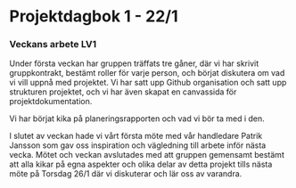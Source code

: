 # Projektdagbok 1 - 22/1

### Veckans arbete LV1
Under första veckan har gruppen träffats tre gåner, där vi har skrivit gruppkontrakt,
bestämt roller för varje person, och börjat diskutera om vad vi vill uppnå med projektet.
Vi har satt upp Github organisation och satt upp strukturen projektet, och vi har även
skapat en canvassida för projektdokumentation.

Vi har börjat kika på planeringsrapporten och vad vi bör ta med i den.

I slutet av veckan hade vi vårt första möte med vår handledare Patrik Jansson som gav
oss inspiration och vägledning till arbete inför nästa vecka. Mötet och veckan avslutades
med att gruppen gemensamt bestämt att alla kikar på egna aspekter och olika delar av
detta projekt tills nästa möte på Torsdag 26/1 där vi diskuterar och lär oss av
varandra.